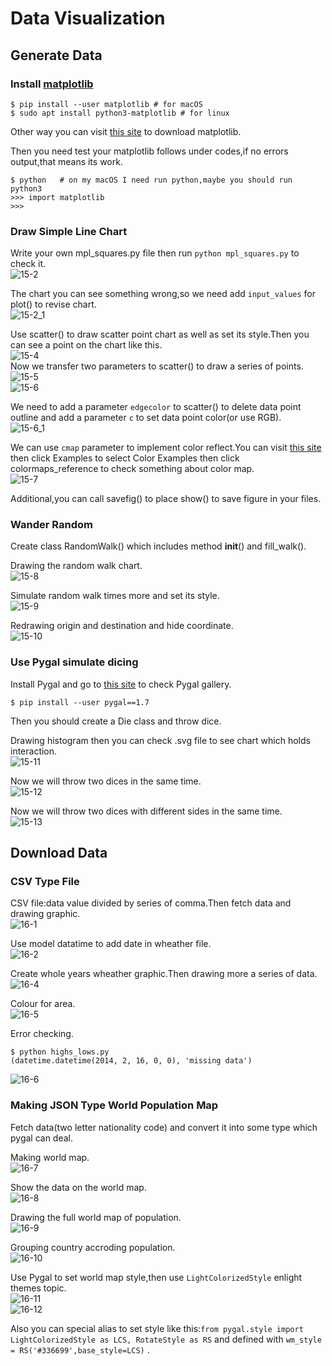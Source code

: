 # Data Visualization

## Generate Data

### Install [matplotlib](http://matplotlib.org)
```Shell
$ pip install --user matplotlib # for macOS
$ sudo apt install python3-matplotlib # for linux
```
Other way you can visit [this site](http://www.lfd.uci.edu/-gohlke/pythonlibs/#matplotlib) to download matplotlib.<br>

Then you need test your matplotlib follows under codes,if no errors output,that means its work.<br>
```Shell
$ python   # on my macOS I need run python,maybe you should run python3
>>> import matplotlib
>>>
```

### Draw Simple Line Chart

Write your own mpl_squares.py file then run `python mpl_squares.py` to check it.<br>
![15-2](https://github.com/i0Ek3/PythonCrashCourse/blob/master/code/part2/proj2/pic/15-2.png)<br>

The chart you can see something wrong,so we need add `input_values` for plot() to revise chart.<br>
![15-2_1](https://github.com/i0Ek3/PythonCrashCourse/blob/master/code/part2/proj2/pic/15-2_1.png)<br>

Use scatter() to draw scatter point chart as well as set its style.Then you can see a point on the chart like this.<br>
![15-4](https://github.com/i0Ek3/PythonCrashCourse/blob/master/code/part2/proj2/pic/15-4.png)<br>
Now we transfer two parameters to scatter() to draw a series of points.<br>
![15-5](https://github.com/i0Ek3/PythonCrashCourse/blob/master/code/part2/proj2/pic/15-5.png)<br>
![15-6](https://github.com/i0Ek3/PythonCrashCourse/blob/master/code/part2/proj2/pic/15-6.png)<br>

We need to add a parameter `edgecolor` to scatter() to delete data point outline and add a parameter `c` to set data point color(or use RGB).<br>
![15-6_1](https://github.com/i0Ek3/PythonCrashCourse/blob/master/code/part2/proj2/pic/15-6_1.png)<br>

We can use `cmap` parameter to implement color reflect.You can visit [this site](http://matplotlin.org) then click Examples to select Color Examples then click colormaps_reference to check something about color map.<br>
![15-7](https://github.com/i0Ek3/PythonCrashCourse/blob/master/code/part2/proj2/pic/15-7.png)<br>

Additional,you can call savefig() to place show() to save figure in your files.<br>

### Wander Random

Create class RandomWalk() which includes method __init__() and fill_walk().<br>

Drawing the random walk chart.<br>
![15-8](https://github.com/i0Ek3/PythonCrashCourse/blob/master/code/part2/proj2/pic/15-8.png)<br>

Simulate random walk times more and set its style.<br>
![15-9](https://github.com/i0Ek3/PythonCrashCourse/blob/master/code/part2/proj2/pic/15-9.png)<br>

Redrawing origin and destination and hide coordinate.<br>
![15-10](https://github.com/i0Ek3/PythonCrashCourse/blob/master/code/part2/proj2/pic/15-10.png)<br>

### Use Pygal simulate dicing

Install Pygal and go to [this site](http://www.pygal.org) to check Pygal gallery.<br>
```Shell
$ pip install --user pygal==1.7
```

Then you should create a Die class and throw dice.<br>

Drawing histogram then you can check .svg file to see chart which holds interaction.<br>
![15-11](https://github.com/i0Ek3/PythonCrashCourse/blob/master/code/part2/proj2/pic/15-11.png)<br>

Now we will throw two dices in the same time.<br>
![15-12](https://github.com/i0Ek3/PythonCrashCourse/blob/master/code/part2/proj2/pic/15-12.png)<br>

Now we will throw two dices with different sides in the same time.<br>
![15-13](https://github.com/i0Ek3/PythonCrashCourse/blob/master/code/part2/proj2/pic/15-13.png)<br>


## Download Data

### CSV Type File

CSV file:data value divided by series of comma.Then fetch data and drawing graphic.<br>
![16-1](https://github.com/i0Ek3/PythonCrashCourse/blob/master/code/part2/proj2/pic/16-1.png)<br>

Use model datatime to add date in wheather file.<br>
![16-2](https://github.com/i0Ek3/PythonCrashCourse/blob/master/code/part2/proj2/pic/16-2.png)<br>

Create whole years wheather graphic.Then drawing more a series of data.<br>
![16-4](https://github.com/i0Ek3/PythonCrashCourse/blob/master/code/part2/proj2/pic/16-4.png)<br>

Colour for area.<br>
![16-5](https://github.com/i0Ek3/PythonCrashCourse/blob/master/code/part2/proj2/pic/16-5.png)<br>

Error checking.<br>
```Shell
$ python highs_lows.py
(datetime.datetime(2014, 2, 16, 0, 0), 'missing data')
```
![16-6](https://github.com/i0Ek3/PythonCrashCourse/blob/master/code/part2/proj2/pic/16-6.png)<br>

### Making JSON Type World Population Map

Fetch data(two letter nationality code) and convert it into some type which pygal can deal.<br>

Making world map.<br>
![16-7](https://github.com/i0Ek3/PythonCrashCourse/blob/master/code/part2/proj2/pic/16-7.png)<br>

Show the data on the world map.<br>
![16-8](https://github.com/i0Ek3/PythonCrashCourse/blob/master/code/part2/proj2/pic/16-8.png)<br>

Drawing the full world map of population.<br>
![16-9](https://github.com/i0Ek3/PythonCrashCourse/blob/master/code/part2/proj2/pic/16-9.png)<br>

Grouping country accroding population.<br>
![16-10](https://github.com/i0Ek3/PythonCrashCourse/blob/master/code/part2/proj2/pic/16-10.png)<br>

Use Pygal to set world map style,then use `LightColorizedStyle` enlight themes topic.<br>
![16-11](https://github.com/i0Ek3/PythonCrashCourse/blob/master/code/part2/proj2/pic/16-11.png)<br>
![16-12](https://github.com/i0Ek3/PythonCrashCourse/blob/master/code/part2/proj2/pic/16-12.png)<br>

Also you can special alias to set style like this:`from pygal.style import LightColorizedStyle as LCS, RotateStyle as RS` and defined with `wm_style = RS('#336699',base_style=LCS)` .<br>





